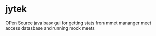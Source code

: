 # jytek
OPen Source java base gui for getting stats from mmet mananger meet access datasbase and running mock meets


